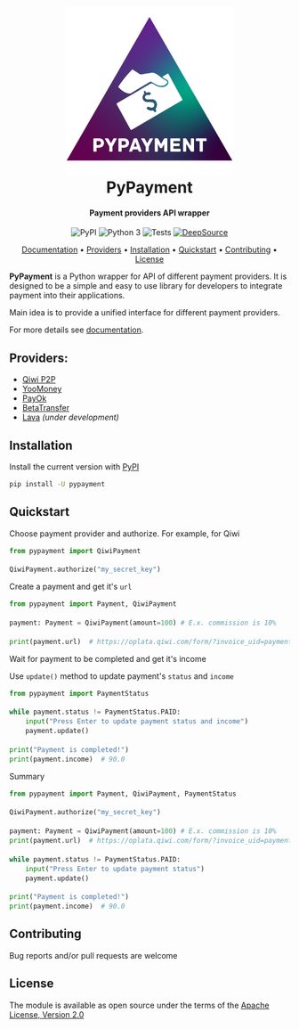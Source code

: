 <h1 align="center">
  <br>
  <img src="logo.png" alt="PyPayment" height="300"></a>
  <br>
  PyPayment
  <br>
</h1>

<h4 align="center">Payment providers API wrapper</h4>

<p class="badges" align="center">
    <img src="https://img.shields.io/pypi/v/pypayment?color=orange" alt="PyPI">
    <img src="https://img.shields.io/pypi/pyversions/pypayment?color=blueviolet" alt="Python 3">
    <img src="https://github.com/TimNekk/pypayment/actions/workflows/tests.yml/badge.svg" alt="Tests">
    <a href="https://deepsource.io/gh/TimNekk/pypayment/?ref=repository-badge}" target="_blank"><img alt="DeepSource" title="DeepSource" src="https://deepsource.io/gh/TimNekk/pypayment.svg/?label=active+issues&show_trend=true&token=YlQEv_BbbqmICG5Xy3skch_c"/></a>
</p>

<p align="center">
  <a href="https://pypayment.readthedocs.io">Documentation</a> •
  <a href="#providers">Providers</a> •
  <a href="#installation">Installation</a> •
  <a href="#quickstart">Quickstart</a> •
  <a href="#contributing">Contributing</a> •
  <a href="#license">License</a>
</p>

**PyPayment** is a Python wrapper for API of different payment providers. 
It is designed to be a simple and easy to use library for developers to integrate payment into their applications.

Main idea is to provide a unified interface for different payment providers.

For more details see [documentation](https://pypayment.readthedocs.io).

## Providers:
- [Qiwi P2P](https://p2p.qiwi.com/)
- [YooMoney](https://yoomoney.ru/)
- [PayOk](https://payok.io/)
- [BetaTransfer](https://betatransfer.io/)
- [Lava](https://lava.kz/) *(under development)*
## Installation

Install the current version with [PyPI](https://pypi.org/project/pypayment/)

```bash
pip install -U pypayment
```

## Quickstart

Choose payment provider and authorize. For example, for Qiwi

```python
from pypayment import QiwiPayment

QiwiPayment.authorize("my_secret_key")
```

Create a payment and get it's `url`

```python
from pypayment import Payment, QiwiPayment

payment: Payment = QiwiPayment(amount=100) # E.x. commission is 10%

print(payment.url)  # https://oplata.qiwi.com/form/?invoice_uid=payment_unique_id
```

Wait for payment to be completed and get it's income

Use `update()` method to update payment's `status` and `income`

```python
from pypayment import PaymentStatus

while payment.status != PaymentStatus.PAID:
    input("Press Enter to update payment status and income")
    payment.update()

print("Payment is completed!")
print(payment.income)  # 90.0
```

Summary

```python
from pypayment import Payment, QiwiPayment, PaymentStatus

QiwiPayment.authorize("my_secret_key")

payment: Payment = QiwiPayment(amount=100) # E.x. commission is 10%
print(payment.url)  # https://oplata.qiwi.com/form/?invoice_uid=payment_unique_id

while payment.status != PaymentStatus.PAID:
    input("Press Enter to update payment status")
    payment.update()

print("Payment is completed!")
print(payment.income)  # 90.0
```

## Contributing

Bug reports and/or pull requests are welcome


## License

The module is available as open source under the terms of the [Apache License, Version 2.0](https://opensource.org/licenses/Apache-2.0)

